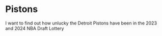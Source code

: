 # Pistons
I want to find out how unlucky the Detroit Pistons have been in the 2023 and 2024 NBA Draft Lottery
